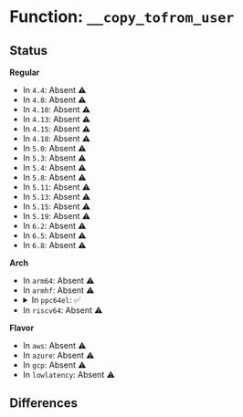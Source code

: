 # Function: <code>__copy_tofrom_user</code>

## Status
<b>Regular</b>
<ul>
<li>
In <code>4.4</code>: Absent ⚠️
</li>
<li>
In <code>4.8</code>: Absent ⚠️
</li>
<li>
In <code>4.10</code>: Absent ⚠️
</li>
<li>
In <code>4.13</code>: Absent ⚠️
</li>
<li>
In <code>4.15</code>: Absent ⚠️
</li>
<li>
In <code>4.18</code>: Absent ⚠️
</li>
<li>
In <code>5.0</code>: Absent ⚠️
</li>
<li>
In <code>5.3</code>: Absent ⚠️
</li>
<li>
In <code>5.4</code>: Absent ⚠️
</li>
<li>
In <code>5.8</code>: Absent ⚠️
</li>
<li>
In <code>5.11</code>: Absent ⚠️
</li>
<li>
In <code>5.13</code>: Absent ⚠️
</li>
<li>
In <code>5.15</code>: Absent ⚠️
</li>
<li>
In <code>5.19</code>: Absent ⚠️
</li>
<li>
In <code>6.2</code>: Absent ⚠️
</li>
<li>
In <code>6.5</code>: Absent ⚠️
</li>
<li>
In <code>6.8</code>: Absent ⚠️
</li>
</ul>
<b>Arch</b>
<ul>
<li>
In <code>arm64</code>: Absent ⚠️
</li>
<li>
In <code>armhf</code>: Absent ⚠️
</li>
<li>
<details>
<summary>In <code>ppc64el</code>: ✅</summary>

**Collision:** Unique Global

**Inline:** No

**Transformation:** False

**Instances:**

```
In None (0)
Location: None
Inline: False
Direct callers:
  - arch/powerpc/kernel/ptrace.c:pmu_set
  - arch/powerpc/kernel/ptrace.c:pmu_get
  - arch/powerpc/kernel/ptrace.c:ebb_set
  - arch/powerpc/kernel/ptrace.c:ebb_set
  - arch/powerpc/kernel/ptrace.c:ebb_set
  - arch/powerpc/kernel/ptrace.c:ebb_get
  - arch/powerpc/kernel/ptrace.c:tar_set
  - arch/powerpc/kernel/ptrace.c:tar_get
  - arch/powerpc/kernel/ptrace.c:dscr_set
  - arch/powerpc/kernel/ptrace.c:dscr_get
  - arch/powerpc/kernel/ptrace.c:ppr_set
  - arch/powerpc/kernel/ptrace.c:ppr_get
  - arch/powerpc/kernel/ptrace.c:tm_dscr_set
  - arch/powerpc/kernel/ptrace.c:tm_dscr_get
  - arch/powerpc/kernel/ptrace.c:tm_ppr_set
  - arch/powerpc/kernel/ptrace.c:tm_ppr_get
  - arch/powerpc/kernel/ptrace.c:tm_tar_set
  - arch/powerpc/kernel/ptrace.c:tm_tar_get
  - arch/powerpc/kernel/ptrace.c:tm_spr_set
  - arch/powerpc/kernel/ptrace.c:tm_spr_get
  - arch/powerpc/kernel/ptrace.c:tm_spr_get
  - arch/powerpc/kernel/ptrace.c:tm_spr_get
  - arch/powerpc/kernel/ptrace.c:tm_cvsx_get
  - arch/powerpc/kernel/ptrace.c:tm_cvmx_set
  - arch/powerpc/kernel/ptrace.c:tm_cvmx_get
  - arch/powerpc/kernel/ptrace.c:tm_cvmx_get
  - arch/powerpc/kernel/ptrace.c:tm_cfpr_get
  - arch/powerpc/kernel/ptrace.c:tm_cgpr_set
  - arch/powerpc/kernel/ptrace.c:tm_cgpr_set
  - arch/powerpc/kernel/ptrace.c:tm_cgpr_get
  - arch/powerpc/kernel/ptrace.c:tm_cgpr_get
  - arch/powerpc/kernel/ptrace.c:tm_cgpr_get
  - arch/powerpc/kernel/ptrace.c:vsr_get
  - arch/powerpc/kernel/ptrace.c:vr_set
  - arch/powerpc/kernel/ptrace.c:vr_get
  - arch/powerpc/kernel/ptrace.c:vr_get
  - arch/powerpc/kernel/ptrace.c:fpr_get
  - arch/powerpc/kernel/ptrace.c:gpr_set
  - arch/powerpc/kernel/ptrace.c:gpr_set
  - arch/powerpc/kernel/ptrace.c:gpr_get
  - arch/powerpc/kernel/ptrace.c:gpr_get
  - arch/powerpc/kernel/ptrace.c:gpr_get
  - arch/powerpc/kernel/signal_32.c:restore_user_regs
  - arch/powerpc/kernel/signal_32.c:save_user_regs
  - arch/powerpc/kernel/signal_32.c:copy_ckvsx_from_user
  - arch/powerpc/kernel/signal_32.c:copy_ckvsx_to_user
  - arch/powerpc/kernel/signal_32.c:copy_ckfpr_from_user
  - arch/powerpc/kernel/signal_32.c:copy_ckfpr_to_user
  - arch/powerpc/kernel/signal_32.c:copy_vsx_from_user
  - arch/powerpc/kernel/signal_32.c:copy_vsx_to_user
  - arch/powerpc/kernel/signal_32.c:copy_fpr_from_user
  - arch/powerpc/kernel/signal_32.c:copy_fpr_to_user
  - arch/powerpc/kernel/traps.c:p9_hmi_special_emu
  - arch/powerpc/kernel/signal_64.c:handle_rt_signal64
  - arch/powerpc/kernel/signal_64.c:sys_rt_sigreturn
  - arch/powerpc/kernel/signal_64.c:__se_sys_swapcontext
  - arch/powerpc/kernel/signal_64.c:__se_sys_swapcontext
  - arch/powerpc/kernel/signal_64.c:restore_tm_sigcontexts
  - arch/powerpc/kernel/signal_64.c:restore_tm_sigcontexts
  - arch/powerpc/kernel/signal_64.c:restore_tm_sigcontexts
  - arch/powerpc/kernel/signal_64.c:restore_tm_sigcontexts
  - arch/powerpc/mm/book3s64/subpage_prot.c:__se_sys_subpage_prot
  - arch/powerpc/lib/pmem.c:__copy_from_user_flushcache
  - arch/powerpc/lib/checksum_wrappers.c:csum_and_copy_from_user
  - kernel/trace/trace.c:tracing_mark_raw_write
  - kernel/trace/trace.c:tracing_mark_write
  - kernel/events/core.c:perf_output_sample_ustack
  - mm/maccess.c:__probe_user_write
  - mm/maccess.c:__probe_kernel_write
  - mm/maccess.c:__probe_user_read
  - mm/maccess.c:__probe_kernel_read
  - mm/memory.c:wp_page_copy
  - fs/readdir.c:compat_fillonedir
  - fs/readdir.c:filldir64
  - fs/readdir.c:filldir
  - fs/readdir.c:fillonedir
  - fs/select.c:core_sys_select
  - fs/select.c:core_sys_select
  - fs/select.c:core_sys_select
  - fs/compat_ioctl.c:sg_ioctl_trans
  - fs/binfmt_elf.c:create_elf_tables
  - fs/binfmt_elf.c:create_elf_tables
  - fs/binfmt_elf.c:create_elf_tables
  - fs/compat_binfmt_elf.c:create_elf_tables
  - fs/compat_binfmt_elf.c:create_elf_tables
  - fs/compat_binfmt_elf.c:create_elf_tables
  - block/compat_ioctl.c:compat_blkdev_driver_ioctl
  - block/compat_ioctl.c:compat_cdrom_generic_command
  - lib/iov_iter.c:_copy_from_iter_full_nocache
  - lib/iov_iter.c:_copy_from_iter_full_nocache
  - lib/iov_iter.c:_copy_from_iter_nocache
  - lib/iov_iter.c:_copy_from_iter_nocache
  - lib/iov_iter.c:copyin
  - lib/iov_iter.c:copyout
  - lib/usercopy.c:_copy_to_user
  - lib/usercopy.c:_copy_from_user
  - drivers/video/fbdev/core/fbmem.c:fb_getput_cmap
  - drivers/video/fbdev/core/fbmem.c:fb_getput_cmap
  - drivers/scsi/sg.c:sg_ioctl
  - drivers/usb/core/devio.c:usbdev_do_ioctl
  - net/socket.c:ethtool_ioctl
  - net/socket.c:ethtool_ioctl
  - net/socket.c:ethtool_ioctl
  - net/socket.c:ethtool_ioctl
  - net/socket.c:ethtool_ioctl
  - net/socket.c:ethtool_ioctl
  - net/compat.c:compat_mc_setsockopt
  - net/compat.c:compat_mc_setsockopt
  - net/compat.c:compat_mc_setsockopt
```
**Symbols:**

```
c0000000000b3400-c0000000000b3400: __copy_tofrom_user (STB_GLOBAL)
```
</details>
</li>
<li>
In <code>riscv64</code>: Absent ⚠️
</li>
</ul>
<b>Flavor</b>
<ul>
<li>
In <code>aws</code>: Absent ⚠️
</li>
<li>
In <code>azure</code>: Absent ⚠️
</li>
<li>
In <code>gcp</code>: Absent ⚠️
</li>
<li>
In <code>lowlatency</code>: Absent ⚠️
</li>
</ul>

## Differences
